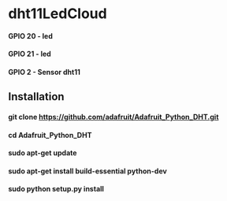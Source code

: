 # dht11LedCloud

#### GPIO 20 - led

#### GPIO 21 - led

#### GPIO 2 - Sensor dht11

## Installation

#### git clone https://github.com/adafruit/Adafruit_Python_DHT.git

#### cd Adafruit_Python_DHT

#### sudo apt-get update

#### sudo apt-get install build-essential python-dev

#### sudo python setup.py install
